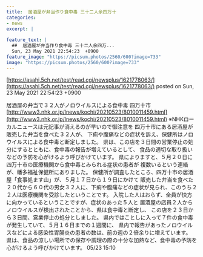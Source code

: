```yaml
---
title:  居酒屋が弁当作り食中毒 三十二人余四万十 
categories:
- news
excerpt: |
  
feature_text: |
  ##  居酒屋が弁当作り食中毒 三十二人余四万...
  Sun, 23 May 2021 22:54:23  +0900
feature_image: "https://picsum.photos/2560/600?image=733"
image: "https://picsum.photos/2560/600?image=733"
---
```


[https://asahi.5ch.net/test/read.cgi/newsplus/1621778063/](https://asahi.5ch.net/test/read.cgi/newsplus/1621778063/)
posted on Sun, 23 May 2021 22:54:23  +0900

<!--more-->

居酒屋の弁当で３２人がノロウイルスによる食中毒 四万十市 [http://www3.nhk.or.jp/lnews/kochi/20210523/8010011459.html](http://www3.nhk.or.jp/lnews/kochi/20210523/8010011459.html) ※NHKローカルニュースは元記事が消えるのが早いので御注意を 四万十市にある居酒屋が販売した弁当を食べた３２人が、 下痢や腹痛などの症状を訴え、保健所はノロウイルスによる食中毒と断定しました。 県は、この店を３日間の営業停止の処分にするとともに、食中毒の報告が増えているとして、 食品の適切な取り扱いなどの予防を心がけるよう呼びかけています。 県によりますと、５月２０日に四万十市の医療機関から食中毒とみられる症状の患者が 複数いるという連絡が、幡多福祉保健所にありました。 保健所が調査したところ、四万十市の居酒屋「食事処ます山」が、５月１７日から１９日にかけて 販売した弁当を食べた２０代から６０代の男女３２人に、下痢や腹痛などの症状が見られ、このうち２２人は医療機関を受診したということです。 入院した人はおらず、全員が快方に向かっているということですが、症状のあった５人と 居酒屋の店員２人からノロウイルスが検出されたことから、県は食中毒と断定し、 この店を２３日から３日間、営業停止の処分としました。 県内ではことしに入って７件の食中毒が発生していて、５月１６日までの１週間に、 県内で報告があったノロウイルスなどによる感染性胃腸炎の患者の数は、前の週の２倍余りに増えています。 県は、食品の涼しい場所での保存や調理の際の十分な加熱など、食中毒の予防を心がけるよう呼びかけています。 05/23 15:10
